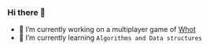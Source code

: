 ### Hi there 👋
- 🔭 I’m currently working on a multiplayer game of [Whot](https://github.com/elviseshikena/Whot)
- 🌱 I’m currently learning `Algorithms and Data structures`

<!--
**elviseshikena/elviseshikena** is a ✨ _special_ ✨ repository because its `README.md` (this file) appears on your GitHub profile.

Here are some ideas to get you started:

- 👯 I’m looking to collaborate on ...
- 🤔 I’m looking for help with ...
- 💬 Ask me about ...
- 📫 How to reach me: ...
- 😄 Pronouns: ...
- ⚡ Fun fact: ...
-->
